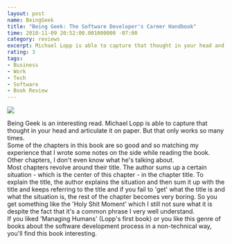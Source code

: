```yaml
---
layout: post
name: BeingGeek
title: "Being Geek: The Software Developer's Career Handbook"
time: 2010-11-09 20:52:00.001000000 -07:00
category: reviews
excerpt: Michael Lopp is able to capture that thought in your head and articulate it on paper. 
rating: 3
tags:
- Business
- Work
- Tech
- Software
- Book Review
---
```

<img class="imageOnRight" src="{{ site.imgFolder_reviews }}{{ page.name }}/BeingGeekCover.png">

<div class="stars" title="{{ page.rating }} Stars" data-percent="{{ page.rating }}"></div>

Being Geek is an interesting read. Michael Lopp is able to capture that thought in your head and articulate it on paper. But that only works so many times.  
Some of the chapters in this book are so good and so matching my experience that I wrote some notes on the side while reading the book. Other chapters, I don't even know what he's talking about.  
Most chapters revolve around their title. The author sums up a certain situation - which is the center of this chapter - in the chapter title. To explain the title, the author explains the situation and then sum it up with the title and keeps referring to the title and if you fail to 'get' what the title is and what the situation is, the rest of the chapter becomes very boring. So you get something like the 'Holy Shit Moment' which I still not sure what it is despite the fact that it's a common phrase I very well understand.  
If you liked 'Managing Humans' (Lopp's first book) or you like this genre of books about the software development process in a non-technical way, you'll find this book interesting.   